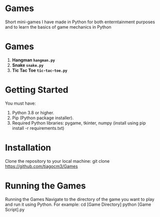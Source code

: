 # Games
Short mini-games I have made in Python for both enterntainment purposes and to learn the basics of game mechanics in Python

# Games
1) **Hangman `hangman.py`**
2) **Snake `snake.py`**
3) **Tic Tac Toe `tic-tac-toe.py`**

# Getting Started
You must have:
1) Python 3.8 or higher.
2) Pip (Python package installer).
3) Required Python libraries: pygame, tkinter, numpy (install using pip install -r requirements.txt)

# Installation
Clone the repository to your local machine: git clone https://github.com/tiagocm3/Games

# Running the Games
Running the Games
Navigate to the directory of the game you want to play and run it using Python. For example: cd [Game Directory] python [Game Script].py

